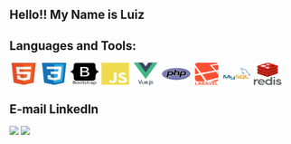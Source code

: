 <h2>Hello!! My Name is Luiz</h2>

<h2 align="left">Languages and Tools:</h3>

<div style="display: inline_block">
  <img align="center" alt="HTML" height="40" width="50" src="https://raw.githubusercontent.com/devicons/devicon/master/icons/html5/html5-original.svg">
  <img align="center" alt="CSS" height="40" width="50" src="https://raw.githubusercontent.com/devicons/devicon/master/icons/css3/css3-original.svg">
  <img align="center" alt="bootstrap"height="40" width="50" src="https://raw.githubusercontent.com/devicons/devicon/master/icons/bootstrap/bootstrap-plain-wordmark.svg"/>
  <img align="center" alt="Js" height="40" width="50" src="https://raw.githubusercontent.com/devicons/devicon/master/icons/javascript/javascript-plain.svg">
  <img align="center" width="50" height="40" src="https://raw.githubusercontent.com/devicons/devicon/master/icons/vuejs/vuejs-original-wordmark.svg" alt="vuejs"/>
  <img align="center" alt="php" height="40" width="50" src="https://raw.githubusercontent.com/devicons/devicon/master/icons/php/php-original.svg">
  <img align="center" width="50" height="40" src="https://raw.githubusercontent.com/devicons/devicon/master/icons/laravel/laravel-plain-wordmark.svg" alt="laravel"/>
  <img align="center" alt="mysql" height="40" width="50" src="https://raw.githubusercontent.com/devicons/devicon/master/icons/mysql/mysql-original-wordmark.svg"/>
  <img align="center" width="50" height="40" src="https://raw.githubusercontent.com/devicons/devicon/master/icons/redis/redis-original-wordmark.svg" alt="redis"/>

 </div>
<div>
  <h2>E-mail  LinkedIn</h2>
  <a href = "mailto: luizgabrielsnogueira@gmail.com"><img src="https://img.shields.io/badge/-Gmail-%23EA4335?style=for-the-badge&logo=gmail&logoColor=white" target="_blank"></a>
  <a href="https://www.linkedin.com/in/luiz-gabriel-dos-santos-nogueira-1281981a2/" target="_blank"><img src="https://img.shields.io/badge/-LinkedIn-%230077B5?style=for-the-badge&logo=linkedin&logoColor=white" target="_blank"></a>
    
</div>
